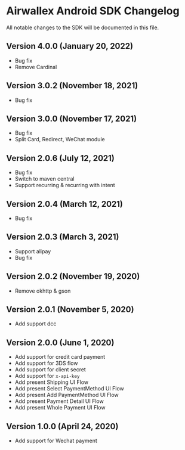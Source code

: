# Airwallex Android SDK Changelog
All notable changes to the SDK will be documented in this file.

## Version 4.0.0 (January 20, 2022)
- Bug fix
- Remove Cardinal

## Version 3.0.2 (November 18, 2021)
- Bug fix

## Version 3.0.0 (November 17, 2021)
- Bug fix
- Split Card, Redirect, WeChat module 

## Version 2.0.6 (July 12, 2021)
- Bug fix
- Switch to maven central
- Support recurring & recurring with intent

## Version 2.0.4 (March 12, 2021)
- Bug fix

## Version 2.0.3 (March 3, 2021)
- Support alipay
- Bug fix

## Version 2.0.2 (November 19, 2020)
- Remove okhttp & gson

## Version 2.0.1 (November 5, 2020)
- Add support dcc

## Version 2.0.0 (June 1, 2020)
- Add support for credit card payment
- Add support for 3DS flow
- Add support for client secret
- Add support for `x-api-key`
- Add present Shipping UI Flow
- Add present Select PaymentMethod UI Flow
- Add present Add PaymentMethod UI Flow
- Add present Payment Detail UI Flow
- Add present Whole Payment UI Flow

## Version 1.0.0 (April 24, 2020)
- Add support for Wechat payment